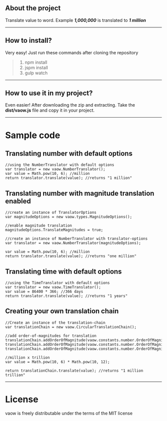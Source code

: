 **About the project**
-----------------
Translate value to word. Example ***1,000,000*** is translated to ***1 million***

----------
**How to install?**
---------------
Very easy! Just run these commands after cloning the repository

> 1. npm install
> 2. jspm install
> 3. gulp watch

----------
**How to use it in my project?**
---------------
Even easier! After downloading the zip and extracting. Take the **dist/vaow.js** file and copy it in your project.

----------
# Sample code

## Translating number with default options

    //using the NumberTranslator with default options
    var translator = new vaow.NumberTranslator();
    var value = Math.pow(10, 6); //million
    return translator.translate(value); //returns "1 million"

## Translating number with magnitude translation enabled

    //create an instance of TranslatorOptions
    var magnitudeOptions = new vaow.types.MagnitudeOptions();

    //enable magnitude translation
    magnitudeOptions.TranslateMagnitudes = true;

    //create an instance of NumberTranslator with translator-options
    var translator = new vaow.NumberTranslator(magnitudeOptions);

    var value = Math.pow(10, 6); //million
    return translator.translate(value); //returns "one million"

## Translating time with default options

    //using the TimeTranslator with default options
    var translator = new vaow.TimeTranslator();
    var value = 86400 * 366; //366 days
    return translator.translate(value); //returns "1 years"

## Creating your own translation chain

    //Create an instance of the translation-chain
    var translationChain = new vaow.CircularTranslationChain();

    //add order-of-magnitudes for translation
    translationChain.addOrderOfMagnitude(vaow.constants.number.OrderOfMagnitudes.Million);
    translationChain.addOrderOfMagnitude(vaow.constants.number.OrderOfMagnitudes.Billion);
    translationChain.addOrderOfMagnitude(vaow.constants.number.OrderOfMagnitudes.Trillion);

    //million x trillion
    var value = Math.pow(10, 6) * Math.pow(10, 12);

    return translationChain.translate(value); //returns "1 million trillion"

----------
# License
vaow is freely distributable under the terms of the MIT license
